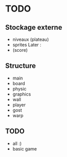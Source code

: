 # TODO

## Stockage externe

- niveaux (plateau)
- sprites
Later :
- (score)

## Structure

- main
- board
- physic
- graphics
- wall
- player
- gost
- warp

## TODO

- all :)
- basic game